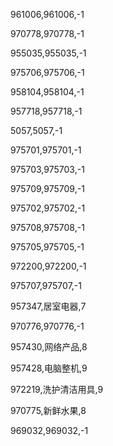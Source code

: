 961006,961006,-1

970778,970778,-1

955035,955035,-1

975706,975706,-1

958104,958104,-1

957718,957718,-1

5057,5057,-1

975701,975701,-1

975703,975703,-1

975709,975709,-1

975702,975702,-1

975708,975708,-1

975705,975705,-1

972200,972200,-1

975707,975707,-1

957347,居室电器,7

970776,970776,-1

957430,网络产品,8

957428,电脑整机,9

972219,洗护清洁用具,9

970775,新鲜水果,8

969032,969032,-1